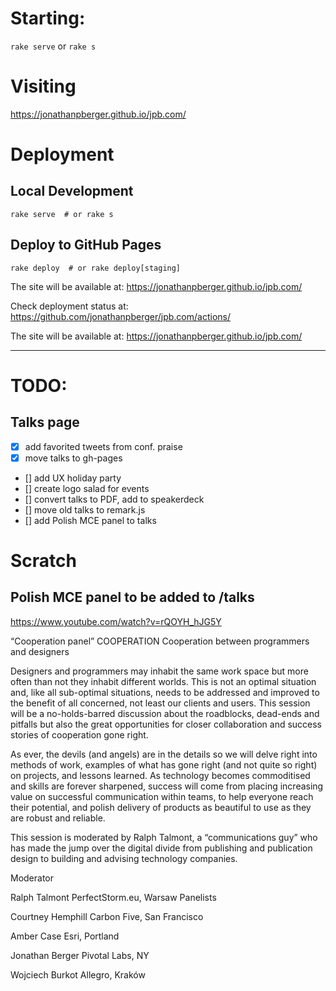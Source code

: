 # Starting:

`rake serve` or `rake s`

# Visiting

https://jonathanpberger.github.io/jpb.com/


# Deployment

## Local Development
```shell
rake serve  # or rake s
```

## Deploy to GitHub Pages
```shell
rake deploy  # or rake deploy[staging]
```

The site will be available at: https://jonathanpberger.github.io/jpb.com/

Check deployment status at: https://github.com/jonathanpberger/jpb.com/actions/

The site will be available at: https://jonathanpberger.github.io/jpb.com/

---

# TODO:


## Talks page
- [x] add favorited tweets from conf. praise
- [x] move talks to gh-pages
- [] add UX holiday party
- [] create logo salad for events
- [] convert talks to PDF, add to speakerdeck
- [] move old talks to remark.js
- [] add Polish MCE panel to talks

# Scratch

## Polish MCE panel to be added to /talks

https://www.youtube.com/watch?v=rQOYH_hJG5Y

“Cooperation panel”
COOPERATION
Cooperation between programmers and designers

Designers and programmers may inhabit the same work space but more often than not they inhabit different worlds. This is not an optimal situation and, like all sub-optimal situations, needs to be addressed and improved to the benefit of all concerned, not least our clients and users. This session will be a no-holds-barred discussion about the roadblocks, dead-ends and pitfalls but also the great opportunities for closer collaboration and success stories of cooperation gone right.

As ever, the devils (and angels) are in the details so we will delve right into methods of work, examples of what has gone right (and not quite so right) on projects, and lessons learned. As technology becomes commoditised and skills are forever sharpened, success will come from placing increasing value on successful communication within teams, to help everyone reach their potential, and polish delivery of products as beautiful to use as they are robust and reliable.

This session is moderated by Ralph Talmont, a “communications guy” who has made the jump over the digital divide from publishing and publication design to building and advising technology companies.

Moderator

Ralph Talmont
PerfectStorm.eu, Warsaw
Panelists

Courtney Hemphill
Carbon Five, San Francisco

Amber Case
Esri, Portland

Jonathan Berger
Pivotal Labs, NY

Wojciech Burkot
Allegro, Kraków

